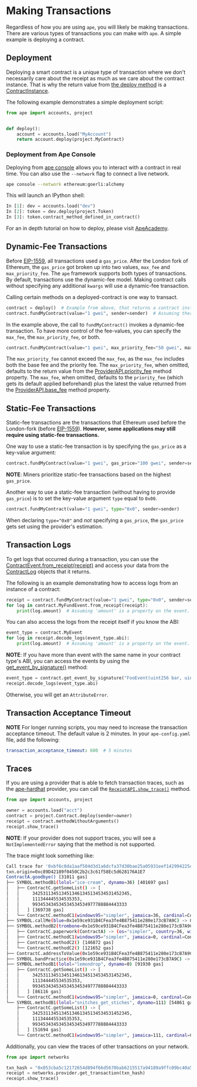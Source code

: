 # Making Transactions

Regardless of how you are using `ape`, you will likely be making transactions.
There are various types of transactions you can make with `ape`. A simple example is deploying a contract.

## Deployment

Deploying a smart contract is a unique type of transaction where we don't necessarily care about the receipt as much
as we care about the contract instance. That is why the return value from
[the deploy method](../methoddocs/api.html?highlight=accountapi#ape.api.accounts.AccountAPI.deploy) is a
[ContractInstance](../methoddocs/contracts.html?highlight=contractinstance#ape.contracts.base.ContractInstance).

The following example demonstrates a simple deployment script:

```python
from ape import accounts, project


def deploy():
    account = accounts.load("MyAccount")
    return account.deploy(project.MyContract)
```

### Deployment from Ape Console

Deploying from [ape console](./console.html) allows you to interact with a contract in real time. You can also use the `--network` flag to connect a live network. 

```bash
ape console --network ethereum:goerli:alchemy
```

This will launch an IPython shell:

```python
In [1]: dev = accounts.load("dev")
In [2]: token = dev.deploy(project.Token) 
In [3]: token.contract_method_defined_in_contract()
```

For an in depth tutorial on how to deploy, please visit [ApeAcademy](https://academy.apeworx.io/).

## Dynamic-Fee Transactions

Before [EIP-1559](https://eips.ethereum.org/EIPS/eip-1559), all transactions used a `gas_price`.
After the London fork of Ethereum, the `gas_price` got broken up into two values, `max_fee` and `max_priority_fee`.
The `ape` framework supports both types of transactions. By default, transactions use the dynamic-fee model.
Making contract calls without specifying any additional `kwargs` will use a dynamic-fee transaction.

Calling certain methods on a deployed-contract is one way to transact.

```python
contract = deploy()  # Example from above, that returns a contract instance.
contract.fundMyContract(value="1 gwei", sender=sender)  # Assuming there is a method named 'fundMyContract' on MyContract.
```

In the example above, the call to `fundMyContract()` invokes a dynamic-fee transaction.
To have more control of the fee-values, you can specify the `max_fee`, the `max_priority_fee`, or both.

```python
contract.fundMyContract(value="1 gwei", max_priority_fee="50 gwei", max_fee="100 gwei", sender=sender)
```

The `max_priority_fee` cannot exceed the `max_fee`, as the `max_fee` includes both the base fee and the priority fee.
The `max_priority_fee`, when omitted, defaults to the return value from the
[ProviderAPI.priority_fee](../methoddocs/api.html?highlight=accountapi#ape.api.providers.ProviderAPI.priority_fee)
method property.
The `max_fee`, when omitted, defaults to the `priority_fee` (which gets its default applied beforehand) plus the latest
the value returned from the
[ProviderAPI.base_fee](../methoddocs/api.html?highlight=accountapi#ape.api.providers.ProviderAPI.base_fee) method
property.

## Static-Fee Transactions

Static-fee transactions are the transactions that Ethereum used before the London-fork
(before [EIP-1559](https://eips.ethereum.org/EIPS/eip-1559)).
**However, some applications may still require using static-fee transactions.**

One way to use a static-fee transaction is by specifying the `gas_price` as a key-value argument:

```python
contract.fundMyContract(value="1 gwei", gas_price="100 gwei", sender=sender)
```

**NOTE**: Miners prioritize static-fee transactions based on the highest `gas_price`.

Another way to use a static-fee transaction (without having to provide `gas_price`) is to set the key-value
argument `type` equal to `0x00`.

```python
contract.fundMyContract(value="1 gwei", type="0x0", sender=sender)
```

When declaring `type="0x0"` and _not_ specifying a `gas_price`, the `gas_price` gets set using the provider's estimation.

## Transaction Logs

To get logs that occurred during a transaction, you can use the [ContractEvent.from_receipt(receipt)](../methoddocs/contracts.html?highlight=contractevent#ape.contracts.base.ContractEvent.from_receipt) and access your data from the [ContractLog](../methoddocs/types.html#ape.types.ContractLog) objects that it returns.

The following is an example demonstrating how to access logs from an instance of a contract:

```python
receipt = contract.fundMyContract(value="1 gwei", type="0x0", sender=sender)
for log in contract.MyFundEvent.from_receipt(receipt):
    print(log.amount)  # Assuming 'amount' is a property on the event.
```

You can also access the logs from the receipt itself if you know the ABI:

```python
event_type = contract.MyEvent
for log in receipt.decode_logs(event_type.abi):
    print(log.amount)  # Assuming 'amount' is a property on the event.
```

**NOTE**: If you have more than event with the same name in your contract type's ABI, you can access the events by using the [get_event_by_signature()](../methoddocs/contracts.html?highlight=contractinstance#ape.contracts.base.ContractInstance.get_event_by_signature) method:

```python
event_type = contract.get_event_by_signature("FooEvent(uint256 bar, uint256 baz)")
receipt.decode_logs(event_type.abi)
```

Otherwise, you will get an `AttributeError`.

## Transaction Acceptance Timeout

**NOTE** For longer running scripts, you may need to increase the transaction acceptance timeout.
The default value is 2 minutes.
In your `ape-config.yaml` file, add the following:

```yaml
transaction_acceptance_timeout: 600  # 5 minutes
```

## Traces

If you are using a provider that is able to fetch transaction traces, such as the [ape-hardhat](https://github.com/ApeWorX/ape-hardhat) provider, you can call the [`ReceiptAPI.show_trace()`](../methoddocs/api.html?highlight=receiptapi#ape.api.transactions.ReceiptAPI.show_trace) method.

```python
from ape import accounts, project

owner = accounts.load("acct")
contract = project.Contract.deploy(sender=owner)
receipt = contract.methodWithoutArguments()
receipt.show_trace()
```

**NOTE**: If your provider does not support traces, you will see a `NotImplementedError` saying that the method is not supported.

The trace might look something like:

```bash
Call trace for '0xbf6c0da1aaf504d3d1a6dcfa37d30bae25a05931eef142994225c313fcc28cd8'
txn.origin=0xc89D42189f0450C2b2c3c61f58Ec5d628176A1E7
ContractA.goodbye() [31011 gas]                                                                                                                                     
├── SYMBOL.methodB1(lolol="ice-cream", dynamo=36) [401697 gas]                                                                                                      
│   ├── ContractC.getSomeList() -> [                                                                                                                                
│   │     3425311345134513461345134534531452345,                                                                                                                    
│   │     111344445534535353,                                                                                                                                       
│   │     993453434534534534534977788884443333                                                                                                                      
│   │   ] [369738 gas]                                                                                                                                              
│   └── ContractC.methodC1(windows95="simpler", jamaica=36, cardinal=ContractA) [363505 gas]                                                                        
├── SYMBOL.callMe(blue=0x1e59ce931B4CFea3fe4B875411e280e173cB7A9C) -> 0x1e59ce931B4CFea3fe4B875411e280e173cB7A9C [233062 gas]                                       
├── SYMBOL.methodB2(trombone=0x1e59ce931B4CFea3fe4B875411e280e173cB7A9C) [231581 gas]                                                                               
│   ├── ContractC.paperwork(ContractA) -> (os="simpler", country=36, wings=ContractA) [226996 gas]                                                                  
│   ├── ContractC.methodC1(windows95="simpler", jamaica=0, cardinal=ContractC) [221899 gas]                                                                         
│   ├── ContractC.methodC2() [146872 gas]                                                                                                                           
│   └── ContractC.methodC2() [121652 gas]                                                                                                                           
├── ContractC.addressToValue(0x1e59ce931B4CFea3fe4B875411e280e173cB7A9C) -> 0 [99935 gas]                                                                           
├── SYMBOL.bandPractice(0x1e59ce931B4CFea3fe4B875411e280e173cB7A9C) -> 0 [93900 gas]                                                                                
├── SYMBOL.methodB1(lolol="lemondrop", dynamo=0) [91930 gas]                                                                                                        
│   ├── ContractC.getSomeList() -> [                                                                                                                                
│   │     3425311345134513461345134534531452345,                                                                                                                    
│   │     111344445534535353,                                                                                                                                       
│   │     993453434534534534534977788884443333                                                                                                                      
│   │   ] [86116 gas]                                                                                                                                               
│   └── ContractC.methodC1(windows95="simpler", jamaica=0, cardinal=ContractA) [82344 gas]                                                                          
└── SYMBOL.methodB1(lolol="snitches_get_stiches", dynamo=111) [54861 gas]                                                                                           
    ├── ContractC.getSomeList() -> [                                                                                                                                
    │     3425311345134513461345134534531452345,                                                                                                                    
    │     111344445534535353,                                                                                                                                       
    │     993453434534534534534977788884443333                                                                                                                      
    │   ] [51694 gas]                                                                                                                                               
    └── ContractC.methodC1(windows95="simpler", jamaica=111, cardinal=ContractA) [47921 gas]
```

Additionally, you can view the traces of other transactions on your network.

```python
from ape import networks

txn_hash = "0x053cba5c12172654d894f66d5670bab6215517a94189a9ffc09bc40a589ec04d"
receipt = networks.provider.get_transaction(txn_hash)
receipt.show_trace()
```